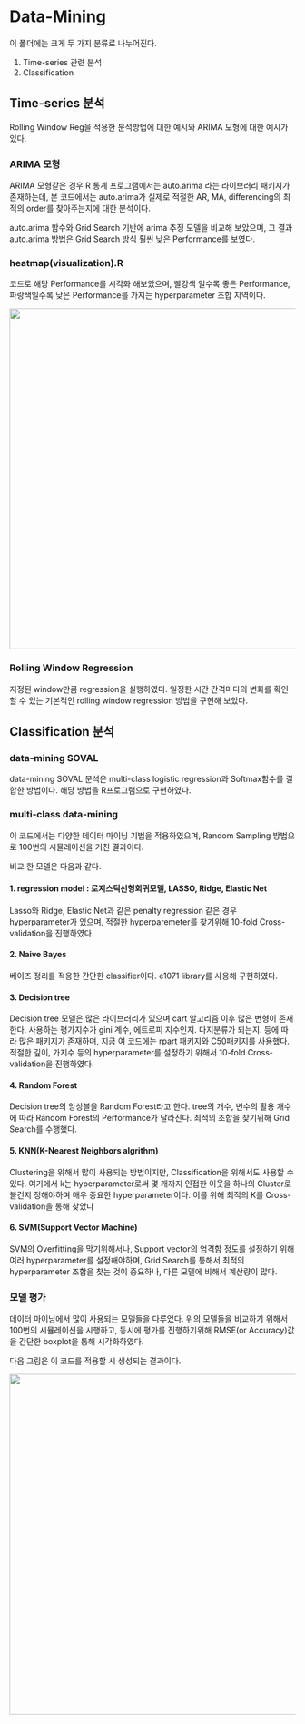 # Data-Mining
이 폴더에는 크게 두 가지 분류로 나누어진다.
1. Time-series 관련 분석
2. Classification


## Time-series 분석
Rolling Window Reg을 적용한 분석방법에 대한 예시와
ARIMA 모형에 대한 예시가 있다.

### ARIMA 모형
ARIMA 모형같은 경우 R 통계 프로그램에서는 auto.arima 라는 라이브러리 패키지가 존재하는데, 본 코드에서는 auto.arima가 실제로 적절한 AR, MA, differencing의 최적의 order를 찾아주는지에 대한 분석이다.

auto.arima 함수와 Grid Search 기반에 arima 추정 모델을 비교해 보았으며, 그 결과 auto.arima 방법은 Grid Search 방식 훨씬 낮은 Performance를 보였다.

### heatmap(visualization).R 
코드로 해당 Performance를 시각화 해보았으며, 빨강색 일수록 좋은 Performance, 파랑색일수록 낮은 Performance를 가지는 hyperparameter 조합 지역이다. 

<p align="center">
<img height="600" src="https://raw.githubusercontent.com/MAKU315/Master-project/data-mining/heatmap.PNG" />
</p>

### Rolling Window Regression

지정된 window만큼 regression을 실행하였다.
일정한 시간 간격마다의 변화를 확인할 수 있는 기본적인 rolling window regression 방법을 구현해 보았다. 



## Classification 분석

### data-mining SOVAL
data-mining SOVAL 분석은 multi-class logistic regression과 Softmax함수를 결합한 방법이다. 해당 방법을 R프로그램으로 구현하였다.

### multi-class data-mining
이 코드에서는 다양한 데이터 마이닝 기법을 적용하였으며, Random Sampling 방법으로 100번의 시뮬레이션을 거친 결과이다.

비교 한 모델은 다음과 같다.
#### 1. regression model : 로지스틱선형회귀모델, LASSO, Ridge, Elastic Net

Lasso와 Ridge, Elastic Net과 같은 penalty regression 같은 경우 hyperparameter가 있으며, 적절한 hyperparemeter를 찾기위해 10-fold Cross-validation을 진행하였다.

#### 2. Naive Bayes

베이즈 정리를 적용한 간단한 classifier이다. e1071 library를 사용해 구현하였다.

#### 3. Decision tree 

Decision tree 모델은 많은 라이브러리가 있으며 cart 알고리즘 이후 많은 변형이 존재한다. 사용하는 평가지수가 gini 계수, 에트로피 지수인지. 다지분류가 되는지. 등에 따라 많은 패키지가 존재하며, 지금 여 코드에는 rpart 패키지와 C50패키지를 사용했다. 적절한 깊이, 가지수 등의 hyperparameter를 설정하기 위해서 10-fold Cross-validation을 진행하였다.
 
#### 4. Random Forest

Decision tree의 앙상블을 Random Forest라고 한다.
tree의 개수, 변수의 활용 개수에 따라 Random Forest의 Performance가 달라진다.
최적의 조합을 찾기위해 Grid Search를 수행했다.


#### 5. KNN(K-Nearest Neighbors algrithm)

Clustering을 위해서 많이 사용되는 방법이지만, Classification을 위해서도 사용할 수 있다. 여기에서 k는 hyperparameter로써 몇 개까지 인접한 이웃을 하나의 Cluster로 볼건지 정해야하며 매우 중요한  hyperparameter이다. 이를 위해 최적의 K를 Cross-validation을 통해 찾았다

#### 6. SVM(Support Vector Machine)

SVM의 Overfitting을 막기위해서나, Support vector의 엄격함 정도를 설정하기 위해 여러 hyperparameter를 설정해야하며, Grid Search를 통해서 최적의 hyperparameter 조합을 찾는 것이 중요하나, 다른 모델에 비해서 계산량이 많다. 


### 모델 평가
데이터 마이닝에서 많이 사용되는 모델들을 다루었다. 
위의 모델들을 비교하기 위해서  100번의 시뮬레이션을 시행하고, 동시에 평가를 진행하기위해 RMSE(or Accuracy)값을 간단한 boxplot을 통해 시각화하였다.

다음 그림은 이 코드를 적용할 시 생성되는 결과이다.

<p align="center">
<img height="600" src="https://raw.githubusercontent.com/MAKU315/Master-project/data-mining/boxplot.PNG" />
</p>
